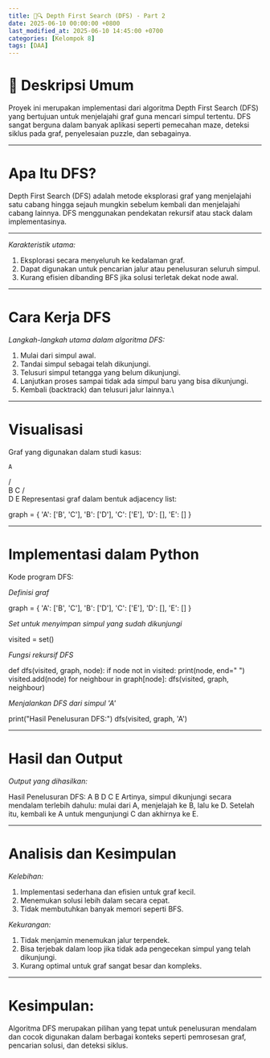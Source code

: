```yaml
---
title: 🌿🔍 Depth First Search (DFS) - Part 2
date: 2025-06-10 00:00:00 +0800
last_modified_at: 2025-06-10 14:45:00 +0700
categories: [Kelompok 8]
tags: [DAA]
---
```


# 📖 Deskripsi Umum
Proyek ini merupakan implementasi dari algoritma Depth First Search (DFS) yang bertujuan untuk menjelajahi graf guna mencari simpul tertentu. DFS sangat berguna dalam banyak aplikasi seperti pemecahan maze, deteksi siklus pada graf, penyelesaian puzzle, dan sebagainya.

---

# Apa Itu DFS?
Depth First Search (DFS) adalah metode eksplorasi graf yang menjelajahi satu cabang hingga sejauh mungkin sebelum kembali dan menjelajahi cabang lainnya. DFS menggunakan pendekatan rekursif atau stack dalam implementasinya.

---

*Karakteristik utama:*
1. Eksplorasi secara menyeluruh ke kedalaman graf.
2. Dapat digunakan untuk pencarian jalur atau penelusuran seluruh simpul.
3. Kurang efisien dibanding BFS jika solusi terletak dekat node awal.

---

# Cara Kerja DFS

*Langkah-langkah utama dalam algoritma DFS:*
1. Mulai dari simpul awal.
2. Tandai simpul sebagai telah dikunjungi.
3. Telusuri simpul tetangga yang belum dikunjungi.
4. Lanjutkan proses sampai tidak ada simpul baru yang bisa dikunjungi.
5. Kembali (backtrack) dan telusuri jalur lainnya.\

---

# Visualisasi
Graf yang digunakan dalam studi kasus:

    A
   / \
  B   C
 /     \
D       E
Representasi graf dalam bentuk adjacency list:

graph = {
    'A': ['B', 'C'],
    'B': ['D'],
    'C': ['E'],
    'D': [],
    'E': []
}


---

# Implementasi dalam Python
Kode program DFS:

*Definisi graf*

graph = {
    'A': ['B', 'C'],
    'B': ['D'],
    'C': ['E'],
    'D': [],
    'E': []
}


*Set untuk menyimpan simpul yang sudah dikunjungi*

visited = set()


*Fungsi rekursif DFS*

def dfs(visited, graph, node):
    if node not in visited:
        print(node, end=" ")
        visited.add(node)
        for neighbour in graph[node]:
            dfs(visited, graph, neighbour)


*Menjalankan DFS dari simpul 'A'*

print("Hasil Penelusuran DFS:")
dfs(visited, graph, 'A')

---

# Hasil dan Output
*Output yang dihasilkan:*

Hasil Penelusuran DFS:
A B D C E
Artinya, simpul dikunjungi secara mendalam terlebih dahulu: mulai dari A, menjelajah ke B, lalu ke D. Setelah itu, kembali ke A untuk mengunjungi C dan akhirnya ke E.

---

# Analisis dan Kesimpulan

*Kelebihan:*
1. Implementasi sederhana dan efisien untuk graf kecil.
2. Menemukan solusi lebih dalam secara cepat.
3. Tidak membutuhkan banyak memori seperti BFS.

*Kekurangan:*
1. Tidak menjamin menemukan jalur terpendek.
2. Bisa terjebak dalam loop jika tidak ada pengecekan simpul yang telah dikunjungi.
3. Kurang optimal untuk graf sangat besar dan kompleks.

---

# Kesimpulan:
Algoritma DFS merupakan pilihan yang tepat untuk penelusuran mendalam dan cocok digunakan dalam berbagai konteks seperti pemrosesan graf, pencarian solusi, dan deteksi siklus.